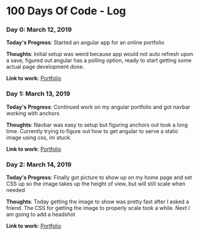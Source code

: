 # 100 Days Of Code - Log

### Day 0: March 12, 2019

**Today's Progress**: Started an angular app for an online portfolio

**Thoughts**: Initial setup was weird because app would not auto refresh upon a save, figured out angular has a polling option, ready to start getting some actual page development done.

**Link to work:** [Portfolio](https://github.com/cforsythe/portfolio/commit/8086d5e0f24467101dbd407b4a4d89f7e71c720d)

### Day 1: March 13, 2019

**Today's Progress**: Continued work on my angular portfolio and got navbar working with anchors 

**Thoughts**: Navbar was easy to setup but figuring anchors out took a long time. Currently trying to figure out how to get angular to serve a static image using css, im stuck.

**Link to work:** [Portfolio](https://github.com/cforsythe/portfolio/commit/72897565761d31abe0ce68d9b7f8a4d3ccc0b96d)

### Day 2: March 14, 2019

**Today's Progress**: Finally got picture to show up on my home page and set CSS up so the image takes up the height of view, but will still scale when needed

**Thoughts**: Today getting the image to show was pretty fast after I asked a friend. The CSS for getting the image to properly scale took a while. Next I am going to add a headshot 

**Link to work:** [Portfolio](https://github.com/cforsythe/portfolio/commit/4c2d12ad90f9faf7b2658c24208090cec576b0d5)



